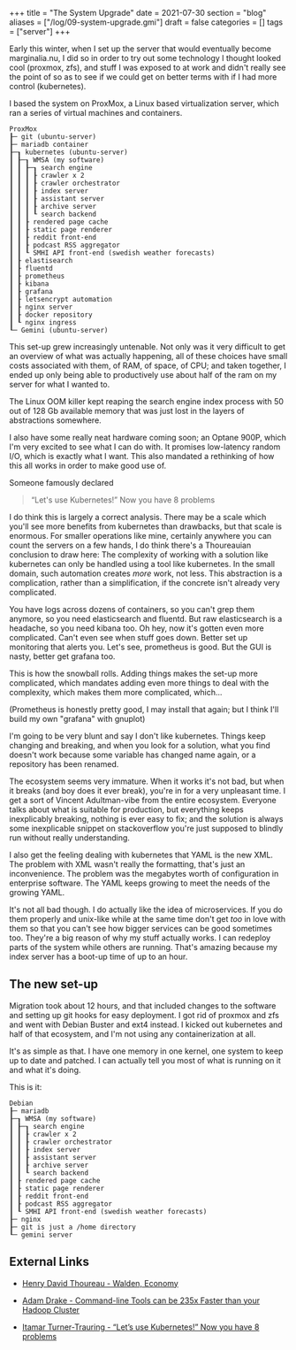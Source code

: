+++
title = "The System Upgrade"
date = 2021-07-30
section = "blog"
aliases = ["/log/09-system-upgrade.gmi"]
draft = false
categories = []
tags = ["server"]
+++


Early this winter, when I set up the server that would eventually become marginalia.nu, I did so in order to try out some technology I thought looked cool (proxmox, zfs), and stuff I was exposed to at work and didn't really see the point of so as to see if we could get on better terms with if I had more control (kubernetes).

I based the system on ProxMox, a Linux based virtualization server, which ran a series of virtual machines and containers.

```
ProxMox
┠─ git (ubuntu-server)
┠─ mariadb container
┠─┒ kubernetes (ubuntu-server)
┃ ┠─┒ WMSA (my software)
┃ ┃ ┠─┒ search engine
┃ ┃ ┃ ┠ crawler x 2
┃ ┃ ┃ ┠ crawler orchestrator
┃ ┃ ┃ ┠ index server
┃ ┃ ┃ ┠ assistant server
┃ ┃ ┃ ┠ archive server
┃ ┃ ┃ ┖ search backend
┃ ┃ ┠ rendered page cache
┃ ┃ ┠ static page renderer
┃ ┃ ┠ reddit front-end
┃ ┃ ┠ podcast RSS aggregator
┃ ┃ ┖ SMHI API front-end (swedish weather forecasts)
┃ ┠ elastisearch
┃ ┠ fluentd
┃ ┠ prometheus
┃ ┠ kibana
┃ ┠ grafana
┃ ┠ letsencrypt automation
┃ ┠ nginx server 
┃ ┠ docker repository
┃ ┖ nginx ingress
┖─ Gemini (ubuntu-server)
```

This set-up grew increasingly untenable. Not only was it very difficult to get an overview of what was actually happening, all of these choices have small costs associated with them, of RAM, of space, of CPU; and taken together, I ended up only being able to productively use about half of the ram on my server for what I wanted to. 

The Linux OOM killer kept reaping the search engine index process with 50 out of 128 Gb available memory that was just lost in the layers of abstractions somewhere.

I also have some really neat hardware coming soon; an Optane 900P, which I'm very excited to see what I can do with. It promises low-latency random I/O, which is exactly what I want. This also mandated a rethinking of how this all works in order to make good use of.

Someone famously declared

> “Let's use Kubernetes!” 
> Now you have 8 problems

I do think this is largely a correct analysis. There may be a scale which you'll see more benefits from kubernetes than drawbacks, but that scale is enormous. For smaller operations like mine, certainly anywhere you can count the servers on a few hands, I do think there's a Thoureauian conclusion to draw here: The complexity of working with a solution like kubernetes can only be handled using a tool like kubernetes. In the small domain, such automation creates *more* work, not less. This abstraction is a complication, rather than a simplification, if the concrete isn't already very complicated.

You have logs across dozens of containers, so you can't grep them anymore, so you need elasticsearch and fluentd. But raw elasticsearch is a headache, so you need kibana too. Oh hey, now it's gotten even more complicated. Can't even see when stuff goes down. Better set up monitoring that alerts you. Let's see, prometheus is good. But the GUI is nasty, better get grafana too. 

This is how the snowball rolls. Adding things makes the set-up more complicated, which mandates adding even more things to deal with the complexity, which makes them more complicated, which...

(Prometheus is honestly pretty good, I may install that again; but I think I'll build my own "grafana" with gnuplot)

I'm going to be very blunt and say I don't like kubernetes. Things keep changing and breaking, and when you look for a solution, what you find doesn't work because some variable has changed name again, or a repository has been renamed.

The ecosystem seems very immature. When it works it's not bad, but when it breaks (and boy does it ever break), you're in for a very unpleasant time. I get a sort of Vincent Adultman-vibe from the entire ecosystem. Everyone talks about what is suitable for production, but everything keeps inexplicably breaking, nothing is ever easy to fix; and the solution is always some inexplicable snippet on stackoverflow you're just supposed to blindly run without really understanding.

I also get the feeling dealing with kubernetes that YAML is the new XML. The problem with XML wasn't really the formatting, that's just an inconvenience. The problem was the megabytes worth of configuration in enterprise software. The YAML keeps growing to meet the needs of the growing YAML.

It's not all bad though. I do actually like the idea of microservices. If you do them properly and unix-like while at the same time don't get *too* in love with them so that you can't see how bigger services can be good sometimes too. They're a big reason of why my stuff actually works. I can redeploy parts of the system while others are running. That's amazing because my index server has a boot-up time of up to an hour. 

## The new set-up

Migration took about 12 hours, and that included changes to the software and setting up git hooks for easy deployment. I got rid of proxmox and zfs and went with Debian Buster and ext4 instead. I kicked out kubernetes and half of that ecosystem, and I'm not using any containerization at all.

It's as simple as that. I have one memory in one kernel, one system to keep up to date and patched. I can actually tell you most of what is running on it and what it's doing.

This is it:

```
Debian
┠─ mariadb
┠─┒ WMSA (my software)
┃ ┠─┒ search engine
┃ ┃ ┠ crawler x 2
┃ ┃ ┠ crawler orchestrator
┃ ┃ ┠ index server
┃ ┃ ┠ assistant server
┃ ┃ ┠ archive server
┃ ┃ ┖ search backend
┃ ┠ rendered page cache
┃ ┠ static page renderer
┃ ┠ reddit front-end
┃ ┠ podcast RSS aggregator
┃ ┖ SMHI API front-end (swedish weather forecasts)
┠─ nginx
┠─ git is just a /home directory
┖─ gemini server
```



## External Links

* [Henry David Thoureau - Walden, Economy](https://monadnock.net/thoreau/economy.html)

* [Adam Drake - Command-line Tools can be 235x Faster than your Hadoop Cluster](https://adamdrake.com/command-line-tools-can-be-235x-faster-than-your-hadoop-cluster.html)

* [Itamar Turner-Trauring - “Let’s use Kubernetes!” Now you have 8 problems](https://pythonspeed.com/articles/dont-need-kubernetes/)